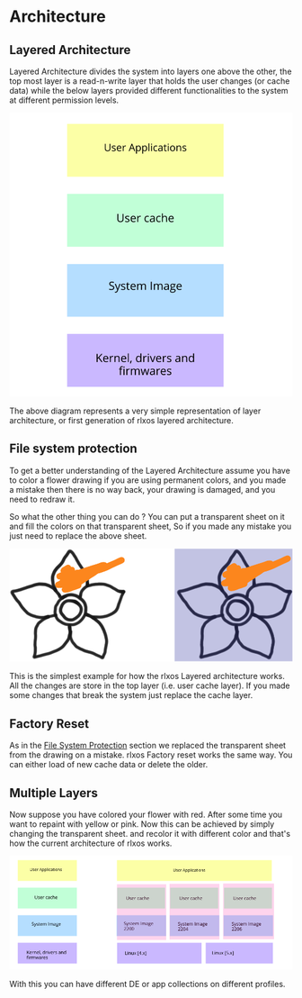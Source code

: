 # Architecture

## Layered Architecture

Layered Architecture divides the system into layers one above the other, the top most layer is a read-n-write layer that holds the user changes (or cache data) while the below layers provided different functionalities to the system at different permission levels.

![rlxos 2200 System Structure](../assets/concept_1.svg)


The above diagram represents a very simple representation of layer architecture, or first generation of rlxos layered architecture.


## File system protection

To get a better understanding of the Layered Architecture assume you have to color a flower drawing if you are using permanent colors, and you made a mistake then there is no way back, your drawing is damaged, and you need to redraw it.

So what the other thing you can do ? You can put a transparent sheet on it and fill the colors on that transparent sheet, So if you made any mistake you just need to replace the above sheet.

![](../assets/concept_2.svg)

This is the simplest example for how the rlxos Layered architecture works. All the changes are store in the top layer (i.e. user cache layer). If you made some changes that break the system just replace the cache layer.

## Factory Reset

As in the [File System Protection](#file-system-protection) section we replaced the transparent sheet from the drawing on a mistake. rlxos Factory reset works the same way. You can either load of new cache data or delete the older.



## Multiple Layers

Now suppose you have colored your flower with red. After some time you want to repaint with yellow or pink. Now this can be achieved by simply changing the transparent sheet. and recolor it with different color and that's how the current architecture of rlxos works.

![](../assets/concept_4.svg)

With this you can have different DE or app collections on different profiles.

